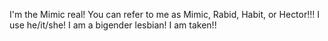 I'm the Mimic real! 
You can refer to me as Mimic, Rabid, Habit, or Hector!!!
I use he/it/she!
I am a bigender lesbian! I am taken!!

